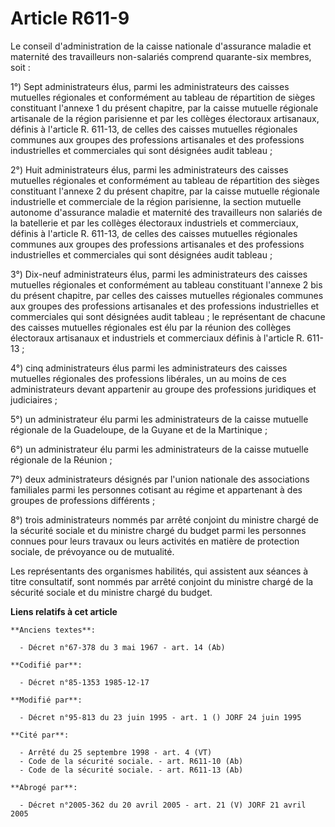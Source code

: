 # Article R611-9

Le conseil d'administration de la caisse nationale d'assurance maladie et maternité des travailleurs non-salariés comprend
quarante-six membres, soit : 

1°) Sept administrateurs élus, parmi les administrateurs des caisses mutuelles régionales et conformément au tableau de
répartition de sièges constituant l'annexe 1 du présent chapitre, par la caisse mutuelle régionale artisanale de la région
parisienne et par les collèges électoraux artisanaux, définis à l'article R. 611-13, de celles des caisses mutuelles
régionales communes aux groupes des professions artisanales et des professions industrielles et commerciales qui sont
désignées audit tableau ; 

2°) Huit administrateurs élus, parmi les administrateurs des caisses mutuelles régionales et conformément au tableau de
répartition des sièges constituant l'annexe 2 du présent chapitre, par la caisse mutuelle régionale industrielle et
commerciale de la région parisienne, la section mutuelle autonome d'assurance maladie et maternité des travailleurs non
salariés de la batellerie et par les collèges électoraux industriels et commerciaux, définis à l'article R. 611-13, de celles
des caisses mutuelles régionales communes aux groupes des professions artisanales et des professions industrielles et
commerciales qui sont désignées audit tableau ; 

3°) Dix-neuf administrateurs élus, parmi les administrateurs des caisses mutuelles régionales et conformément au tableau
constituant l'annexe 2 bis du présent chapitre, par celles des caisses mutuelles régionales communes aux groupes des
professions artisanales et des professions industrielles et commerciales qui sont désignées audit tableau ; le représentant
de chacune des caisses mutuelles régionales est élu par la réunion des collèges électoraux artisanaux et industriels et
commerciaux définis à l'article R. 611-13 ;

4°) cinq administrateurs élus parmi les administrateurs des caisses mutuelles régionales des professions libérales, un au
moins de ces administrateurs devant appartenir au groupe des professions juridiques et judiciaires ; 

5°) un administrateur élu parmi les administrateurs de la caisse mutuelle régionale de la Guadeloupe, de la Guyane et de la
Martinique ; 

6°) un administrateur élu parmi les administrateurs de la caisse mutuelle régionale de la Réunion ; 

7°) deux administrateurs désignés par l'union nationale des associations familiales parmi les personnes cotisant au régime et
appartenant à des groupes de professions différents ; 

8°) trois administrateurs nommés par arrêté conjoint du ministre chargé de la sécurité sociale et du ministre chargé du
budget parmi les personnes connues pour leurs travaux ou leurs activités en matière de protection sociale, de prévoyance ou
de mutualité. 

Les représentants des organismes habilités, qui assistent aux séances à titre consultatif, sont nommés par arrêté conjoint du
ministre chargé de la sécurité sociale et du ministre chargé du budget.

**Liens relatifs à cet article**

	**Anciens textes**:

	  - Décret n°67-378 du 3 mai 1967 - art. 14 (Ab)

	**Codifié par**:

	  - Décret n°85-1353 1985-12-17

	**Modifié par**:

	  - Décret n°95-813 du 23 juin 1995 - art. 1 () JORF 24 juin 1995

	**Cité par**:

	  - Arrêté du 25 septembre 1998 - art. 4 (VT)
	  - Code de la sécurité sociale. - art. R611-10 (Ab)
	  - Code de la sécurité sociale. - art. R611-13 (Ab)

	**Abrogé par**:

	  - Décret n°2005-362 du 20 avril 2005 - art. 21 (V) JORF 21 avril 2005
